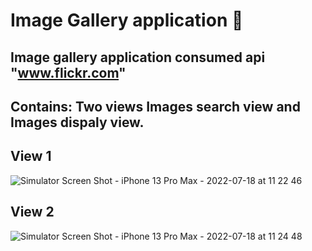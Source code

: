 # Image Gallery application :camera_flash:

## Image gallery application consumed api "www.flickr.com"

## Contains: Two views Images search view and Images dispaly view.

## View 1
![Simulator Screen Shot - iPhone 13 Pro Max - 2022-07-18 at 11 22 46](https://user-images.githubusercontent.com/12441373/179493459-9ad2f63d-6639-4714-b810-908941faa38e.png)


## View 2

![Simulator Screen Shot - iPhone 13 Pro Max - 2022-07-18 at 11 24 48](https://user-images.githubusercontent.com/12441373/179493501-0f7b6a8f-a9fb-480e-98b4-fa05fe3a7940.png)
